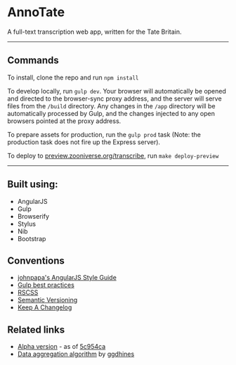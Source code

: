# AnnoTate

A full-text transcription web app, written for the Tate Britain.

---

## Commands

To install, clone the repo and run `npm install`

To develop locally, run `gulp dev`. Your browser will automatically be opened and directed to the browser-sync proxy address, and the server will serve files from the `/build` directory. Any changes in the `/app` directory will be automatically processed by Gulp, and the changes injected to any open browsers pointed at the proxy address.

To prepare assets for production, run the `gulp prod` task (Note: the production task does not fire up the Express server).

To deploy to [preview.zooniverse.org/transcribe](http://preview.zooniverse.org/transcribe), run `make deploy-preview`

---

## Built using:

- AngularJS
- Gulp
- Browserify
- Stylus
- Nib
- Bootstrap

## Conventions

- [johnpapa's AngularJS Style Guide](https://github.com/johnpapa/angular-styleguide)
- [Gulp best practices](https://github.com/greypants/gulp-starter)
- [RSCSS](https://github.com/rstacruz/rscss)
- [Semantic Versioning](http://semver.org)
- [Keep A Changelog](http://keepachangelog.com/)

## Related links

* [Alpha version](http://preview.zooniverse.org/transcribe) - as of [5c954ca](https://github.com/zooniverse/transcribe/commit/5c954ca9b14ea719290b6c117b01e5cab5cf9e48)
* [Data aggregation algorithm](https://github.com/zooniverse/Tate-Transcriptions) by [ggdhines](https://github.com/ggdhines)
